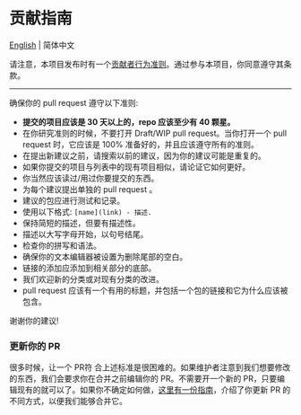# 贡献指南

[English](./contributing.md) | 简体中文

请注意，本项目发布时有一个[贡献者行为准则](code-of-conduct.md)。通过参与本项目，你同意遵守其条款。

---

确保你的 pull request 遵守以下准则:

- **提交的项目应该是 30 天以上的，repo 应该至少有 40 颗星。**
- 在你研究准则的时候，不要打开 Draft/WIP pull request。当你打开一个 pull request 时，它应该是 100% 准备好的，并且应该遵守所有的准则。
- 在提出新建议之前，请搜索以前的建议，因为你的建议可能是重复的。
- 如果你提交的项目与列表中的现有项目相似，请论证它如何更好。
- 你当然应该读过/用过你要提交的东西。
- 为每个建议提出单独的 pull request 。
- 建议的包应进行测试和记录。
- 使用以下格式: `[name](link) - 描述.`
- 保持简短的描述，但要有描述性。
- 描述以大写字母开始，以句号结尾。
- 检查你的拼写和语法。
- 确保你的文本编辑器被设置为删除尾部的空白。
- 链接的添加应添加到相关部分的底部。
- 我们欢迎新的分类或对现有分类的改进。
- pull request 应该有一个有用的标题，并包括一个包的链接和它为什么应该被包含。

谢谢你的建议!

### 更新你的 PR

很多时候，让一个 PR符 合上述标准是很困难的。如果维护者注意到我们想要修改的东西，我们会要求你在合并之前编辑你的 PR。不需要开一个新的 PR，只要编辑现有的就可以了。如果你不确定如何做，[这里有一份指南](https://github.com/RichardLitt/docs/blob/master/amending-a-commit-guide.md)，介绍了你更新 PR 的不同方式，以便我们能够合并它。
